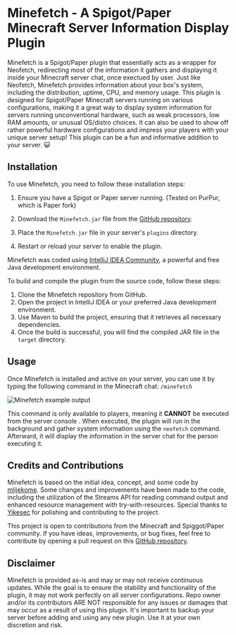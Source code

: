 # Minefetch - A Spigot/Paper Minecraft Server Information Display Plugin

Minefetch is a Spigot/Paper plugin that essentially acts as a wrapper for Neofetch, redirecting most of the information it gathers and displaying it inside your Minecraft server chat, once exectued by user. 
Just like Neofetch, Minefetch provides information about your box's system, including the distribution, uptime, CPU, and memory usage. This plugin is designed for Spigot/Paper Minecraft servers running on various configurations, making it a great way to display system information for servers running unconventional hardware, such as weak processors, low RAM amounts, or unusual OS/distro choices. It can also be used to show off rather powerful hardware configurations and impress your players with your unique server setup! This plugin can be a fun and informative addition to your server. 😺

## Installation

To use Minefetch, you need to follow these installation steps:

1. Ensure you have a Spigot or Paper server running. (Tested on PurPur, which is Paper fork)
2. Download the `Minefetch.jar` file from the [GitHub repository](https://github.com/mlijekome/minefetch).

3. Place the `Minefetch.jar` file in your server's `plugins` directory.

4. Restart or reload your server to enable the plugin.

Minefetch was coded using [IntelliJ IDEA Community](https://www.jetbrains.com/idea/), a powerful and free Java development environment.

To build and compile the plugin from the source code, follow these steps:
1. Clone the Minefetch repository from GitHub.
2. Open the project in IntelliJ IDEA or your preferred Java development environment.
3. Use Maven to build the project, ensuring that it retrieves all necessary dependencies.
4. Once the build is successful, you will find the compiled JAR file in the `target` directory.

## Usage

Once Minefetch is installed and active on your server, you can use it by typing the following command in the Minecraft chat:
``/minefetch``

![Minefetch example output](https://i.imgur.com/rr1J3X8.png)


This command is only available to players, meaning it **CANNOT** be executed from the server console	. When executed, the plugin will run in the background and gather system information using the `neofetch` command. Afterward, it will display the information in the server chat for the person executing it.
## Credits and Contributions

Minefetch is based on the initial idea, concept, and some code by [mlijekome](https://github.com/mlijekome). Some changes and improvements have been made to the code, including the utilization of the Streams API for reading command output and enhanced resource management with try-with-resources. Special thanks to [Yikesec](https://Yikesec.github.io) for polishing and contributing to the project.

This project is open to contributions from the Minecraft and Spiggot/Paper community. If you have ideas, improvements, or bug fixes, feel free to contribute by opening a pull request on this [GitHub repository](https://github.com/mlijekome/minefetch).

## Disclaimer

Minefetch is provided as-is and may or may not receive continuous updates. While the goal is to ensure the stability and functionality of the plugin, it may not work perfectly on all server configurations. Repo owner and/or its contributors ARE NOT responsible for any issues or damages that may occur as a result of using this plugin. It's important to backup your server before adding and using any new plugin. Use it at your own discretion and risk.


